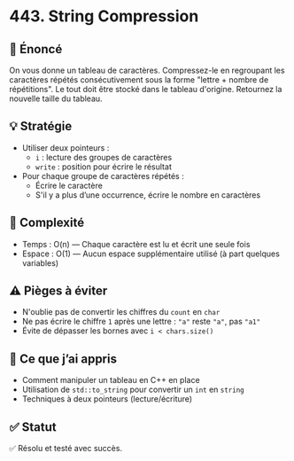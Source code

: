 # 443. String Compression

## 📝 Énoncé

On vous donne un tableau de caractères. Compressez-le en regroupant les caractères répétés consécutivement sous la forme "lettre + nombre de répétitions". Le tout doit être stocké dans le tableau d'origine. Retournez la nouvelle taille du tableau.

## 💡 Stratégie

- Utiliser deux pointeurs :
  - `i` : lecture des groupes de caractères
  - `write` : position pour écrire le résultat
- Pour chaque groupe de caractères répétés :
  - Écrire le caractère
  - S'il y a plus d’une occurrence, écrire le nombre en caractères

## 🧠 Complexité

- Temps : O(n) — Chaque caractère est lu et écrit une seule fois
- Espace : O(1) — Aucun espace supplémentaire utilisé (à part quelques variables)

## ⚠️ Pièges à éviter

- N'oublie pas de convertir les chiffres du `count` en `char`
- Ne pas écrire le chiffre `1` après une lettre : `"a"` reste `"a"`, pas `"a1"`
- Évite de dépasser les bornes avec `i < chars.size()`

## 💬 Ce que j’ai appris

- Comment manipuler un tableau en C++ en place
- Utilisation de `std::to_string` pour convertir un `int` en `string`
- Techniques à deux pointeurs (lecture/écriture)

## ✅ Statut

✅ Résolu et testé avec succès.